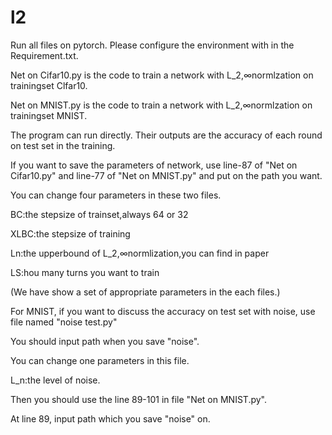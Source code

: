 # l2
Run all files on pytorch. Please configure the environment with in the Requirement.txt.

Net on Cifar10.py is the code to train a network with L_2,∞normlzation on trainingset Clfar10.

Net on MNIST.py is the code to train a network with L_2,∞normlzation on trainingset MNIST.

The program can run directly. Their outputs are the accuracy of each round on test set in the training.

If you want to save the parameters of network, use line-87 of "Net on Cifar10.py" and line-77 of "Net on MNIST.py" and put on the path you want.

You can change four parameters in these two files.

BC:the stepsize of trainset,always 64 or 32

XLBC:the stepsize of training

Ln:the upperbound of L_2,∞normlization,you can find in paper

LS:hou many turns you want to train

(We have show a set of appropriate parameters in the each files.)

For MNIST, if you want to discuss the accuracy on test set with noise, use file named "noise test.py"

You should input path when you save "noise".

You can change one parameters in this file.

L_n:the level of noise.

Then you should use the line 89-101 in file "Net on MNIST.py".

At line 89, input path which you save "noise" on.





